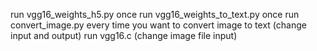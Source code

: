 run vgg16_weights_h5.py once
run vgg16_weights_to_text.py once
run convert_image.py every time you want to convert image to text (change input and output)
run vgg16.c (change image file input)